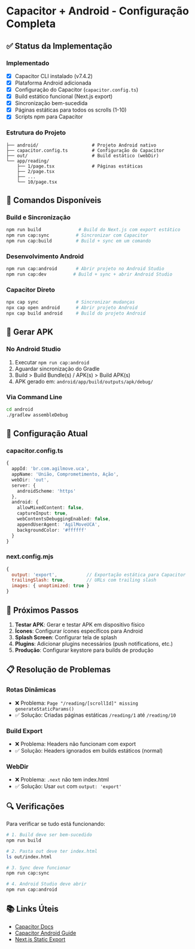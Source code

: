 # Capacitor + Android - Configuração Completa

## ✅ Status da Implementação

### Implementado
- [x] Capacitor CLI instalado (v7.4.2)
- [x] Plataforma Android adicionada
- [x] Configuração do Capacitor (`capacitor.config.ts`)
- [x] Build estático funcional (Next.js export)
- [x] Sincronização bem-sucedida
- [x] Páginas estáticas para todos os scrolls (1-10)
- [x] Scripts npm para Capacitor

### Estrutura do Projeto
```
├── android/                    # Projeto Android nativo
├── capacitor.config.ts         # Configuração do Capacitor
├── out/                        # Build estático (webDir)
└── app/reading/
    ├── 1/page.tsx              # Páginas estáticas
    ├── 2/page.tsx
    ├── ...
    └── 10/page.tsx
```

## 🔧 Comandos Disponíveis

### Build e Sincronização
```bash
npm run build              # Build do Next.js com export estático
npm run cap:sync          # Sincronizar com Capacitor
npm run cap:build         # Build + sync em um comando
```

### Desenvolvimento Android
```bash
npm run cap:android       # Abrir projeto no Android Studio
npm run cap:dev          # Build + sync + abrir Android Studio
```

### Capacitor Direto
```bash
npx cap sync              # Sincronizar mudanças
npx cap open android      # Abrir projeto Android
npx cap build android     # Build do projeto Android
```

## 📱 Gerar APK

### No Android Studio
1. Executar `npm run cap:android`
2. Aguardar sincronização do Gradle
3. Build > Build Bundle(s) / APK(s) > Build APK(s)
4. APK gerado em: `android/app/build/outputs/apk/debug/`

### Via Command Line
```bash
cd android
./gradlew assembleDebug
```

## 🔧 Configuração Atual

### capacitor.config.ts
```typescript
{
  appId: 'br.com.agilmove.uca',
  appName: 'União, Comprometimento, Ação',
  webDir: 'out',
  server: {
    androidScheme: 'https'
  },
  android: {
    allowMixedContent: false,
    captureInput: true,
    webContentsDebuggingEnabled: false,
    appendUserAgent: 'AgilMoveUCA',
    backgroundColor: '#ffffff'
  }
}
```

### next.config.mjs
```javascript
{
  output: 'export',           // Exportação estática para Capacitor
  trailingSlash: true,        // URLs com trailing slash
  images: { unoptimized: true }
}
```

## 🎯 Próximos Passos

1. **Testar APK**: Gerar e testar APK em dispositivo físico
2. **Ícones**: Configurar ícones específicos para Android
3. **Splash Screen**: Configurar tela de splash
4. **Plugins**: Adicionar plugins necessários (push notifications, etc.)
5. **Produção**: Configurar keystore para builds de produção

## 📋 Resolução de Problemas

### Rotas Dinâmicas
- ❌ Problema: `Page "/reading/[scrollId]" missing generateStaticParams()`
- ✅ Solução: Criadas páginas estáticas `/reading/1` até `/reading/10`

### Build Export
- ❌ Problema: Headers não funcionam com export
- ✅ Solução: Headers ignorados em builds estáticos (normal)

### WebDir
- ❌ Problema: `.next` não tem index.html
- ✅ Solução: Usar `out` com `output: 'export'`

## 🔍 Verificações

Para verificar se tudo está funcionando:

```bash
# 1. Build deve ser bem-sucedido
npm run build

# 2. Pasta out deve ter index.html
ls out/index.html

# 3. Sync deve funcionar
npm run cap:sync

# 4. Android Studio deve abrir
npm run cap:android
```

## 📚 Links Úteis

- [Capacitor Docs](https://capacitorjs.com/docs)
- [Capacitor Android Guide](https://capacitorjs.com/docs/android)
- [Next.js Static Export](https://nextjs.org/docs/app/building-your-application/deploying/static-exports)
